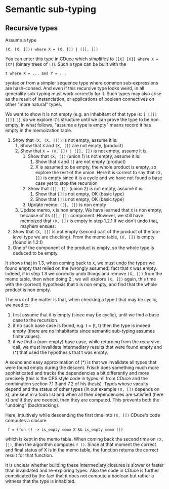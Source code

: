# Semantic sub-typing
## Recursive types
Assume a type
```
(X, (X, [])) where X = (X, []) | ([], [])
```
You can enter this type in CDuce which simplifies to `[[X] [X]] where X = [X?]`
(binary trees of `[]`). Such a type can be built with the 
```
t where X = ... and Y = ...
```
syntax or from a simpler sequence type where common sub-expressions are
hash-consed. And even if this recursive type looks weird, in all generality
sub-typing must work correctly for it. Such types may also arise as the result
of instanciation, or applications of boolean connectives on other "more natural"
types.

We want to show it is not empty (e.g. an inhabitant of that type is: 
`[ [[]] [[]] ]`), so we explore it's structure until we can prove the type
to be non empty. In what follows, "assume a type is empty" means record it has
empty in the memoization table.

1. Show that `(X, (X, []))` is not empty, assume it is:
   1. Show that `X` and `(X, [])` are not empty, (product)
   2. Show that `X = (X, []) | ([], [])` is not empty, assume it is:
       1. Show that `(X, [])` (union 1) is not empty, assume it is:
          1. Show that `X` and `[]` are not empty (product)
          2. X is assumed to be empty, the whole product
             is empty, so explore the rest of the union.
             Here it is correct to say that `(X, [])` is empty
             since it is a cycle and we have not found a
             base case yet to stop the recursion
       2. Show that `([], [])` (union 2) is not empty, assume it is:
          1. Show that `[]` is not empty, OK (basic type)
          2. Show that `[]` is not empty, OK (basic type)
       3. Update memo: `([], [])` is non empty
   3. Update memo, `X` is non empty.
      We have learned that `X` is non empty, because of
      its `([], [])` component. However, we still
      have memoized that `(X, [])` is empty in step 1.2.1
      If we don't undo that, mayhem ensues:
2. Show that `(X, [])` is not empty (second part of the
   product of the top-level type we are checking).
   From the memo table, `(X, [])` is empty (found in
   1.2.1)
3. One of the component of the product is empty, so
   the whole type is deduced to be empty.

It shows that in 1.3, when coming back to `X`, we must undo the types we found
empty that relied on the (wrongly assumed) fact that `X` was empty.
Indeed, if in step 1.3 we correctly undo things and remove `(X, [])` from the
memo table, then when doing 2., we will explore `(X, [])` again, this time with
the (correct) hypothesis that `X` is non empty, and find that the whole product is
non empty.


The crux of the matter is that, when checking a type t that may be cyclic, we
need to:
1. first assume that it is empty (since may be
   cyclic), until we find a base case to the recursion.
2. if no such base case is found, e.g. t = (t, t) then
   the type is indeed empty (there are no inhabitants
   since semantic sub-typing assumes finite values).
3. if we find a (non-empty) base case, while returning
   from the recursive call, we must invalidate intermediary
   results that were found empty and (*) that used the hypothesis
   that t was empty.


A sound and easy approximation of (*) is that we invalidate all types that were
found empty during the descent. Frisch does something much more sophisticated
and tracks the dependencies a bit differently and more precisely (this is the
CPS style code in types.ml from CDuce and the combination section 7.1.3 and 7.2
of his thesis). Types whose vacuity depend and the status of other types (in our
example `(X, [])` depends on `X`), are kept in a todo list and when all their
dependencies are satisfied (here `X`) *and* if they are needed, then they are
computed. This prevents both the "undoing" (backtracking).

Here, intuitively while descending the first time into `(X, [])` CDuce's code
computes a closure
```
 f = (fun () -> is_empty memo X && is_empty memo [])
```
which is kept in the memo table. When coming back the second time on `(X, [])`, then
the algorithm computes `f ()`. Since at that moment the correct and final status of
X is in the memo table, the function returns the correct result for that
function.

It is unclear whether building these intermediary closures is slower or faster
than invalidated and re-exploring types. Also the code in CDuce is further complicated
by the fact that it does not compute a boolean but rather a witness that the type
is inhabited.
